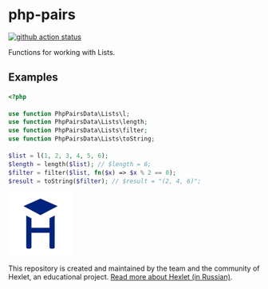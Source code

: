 # php-pairs

[![github action status](https://github.com/hexlet-components/php-pairs/workflows/master/badge.svg)](https://github.com/hexlet-components/php-pairs/actions)

Functions for working with Lists.

## Examples

```php
<?php

use function PhpPairsData\Lists\l;
use function PhpPairsData\Lists\length;
use function PhpPairsData\Lists\filter;
use function PhpPairsData\Lists\toString;

$list = l(1, 2, 3, 4, 5, 6);
$length = length($list); // $length = 6;
$filter = filter($list, fn($x) => $x % 2 == 0);
$result = toString($filter); // $result = "(2, 4, 6)";
```

[![Hexlet Ltd. logo](https://raw.githubusercontent.com/Hexlet/hexletguides.github.io/master/images/hexlet_logo128.png)](https://ru.hexlet.io/pages/about?utm_source=github&utm_medium=link&utm_campaign=php-eloquent-blog)

This repository is created and maintained by the team and the community of Hexlet, an educational project. [Read more about Hexlet (in Russian)](https://ru.hexlet.io/pages/about?utm_source=github&utm_medium=link&utm_campaign=php-eloquent-blog).
